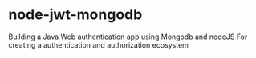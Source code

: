 # node-jwt-mongodb
Building a Java Web authentication app using Mongodb and nodeJS For creating a authentication and authorization ecosystem
